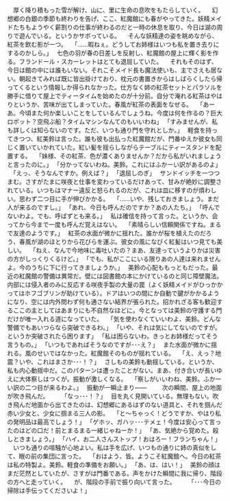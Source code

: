 　厚く降り積もった雪が解け、山に、里に生命の息吹をもたらしていく。
　幻想郷の白銀の季節も終わりを告げ、ここ、紅魔館にも春がやってきた。妖精メイドたちもようやく薪割りの仕事が終わるのだと一時の休息を取り、今日は湖の周りで遊んでいる。というかサボっている。
　そんな妖精達の姿を眺めながら、紅茶を飲む影が一つ。
　｢……暇ねぇ。どうしてお姉様はいつも私を置き去りにするのかしら。｣
　七色の羽が春の日差しを反射し、紅魔館の屋上に輝く影を作る。フランドール・スカーレットはとても退屈していた。
　それもそのはず、今日は館の中には誰もいない。それこそメイド長も魔法使いも、主でさえも居ない。朝起きてみれば既に皆出掛けており、枕元の書置きからはしばらくしたら帰ってくるという情報しか得られなかった。仕方なく姉の紅茶セットとパラソルを勝手に借りて屋上でティータイムを始めたのが十分前。自分で淹れる紅茶はやはりというか、苦味が出てしまっていた。春風が紅茶の表面をなぜる。
　｢あーあ。今頃また何か楽しいことをしているんでしょうね。今度は何を作るの？巨大ロボット？空飛ぶ船？タイムマシンなんてのもいいわね｣
　｢すみませんが、私も詳しくは知らないのです。ただ、いつも通り門を守れとしか。｣
　軽食を持ってきつつ、紅美鈴は言った。誰も彼も出払った紅魔館だが、門番ゆえか彼女も同じく置いていかれていた。紅い髪を揺らしながらテーブルにティースタンドを配置する。
　｢妹様、その紅茶、色が濃くありませんか？だから私がいれましょうと言ったのに。｣
　｢分かってないわね。美鈴。これにはふかーい訳があるのよ｣
　｢えっ、そうなんですか。例えば？｣
　｢退屈しのぎ｣
　サンドイッチを一つつまむ。さすがたまに咲夜と仕事を変わっているだけあって、甘みが絶妙に調整されている。いつもはマナー違反と怒られるのだが、これは皿に移すのが煩わしい。思わず二つ目に手が伸びかかる。
　｢……いや、残しておきましょう。まだ人が来るのですし。｣
　｢あれ、今日も呼んだのですか？あの人たち。｣
　｢呼んでないわよ。でも、呼ばずとも来る。｣
　私は確信を持って言った。というか、会ってから今まで一度も呼んだ覚えはない。
　｢素晴らしい信頼関係ですね。まるで友達のようです。｣
　紅茶の水面が微かに揺れた。誰かが桜を植えたのだろう、春風が湖のほとりから花びらを運ぶ。彼女の風になびく紅髪はいつ見ても美しい。
　｢ねえ、なんで今地味に毒吐いたの？まあ、友達っていうよりかは災害の方がしっくりくるけど。｣
　｢でも、私がここにいる限りあの人達は来れませんよ。今のうちに下に行ってきましょうか。｣
　美鈴の心配ももっともだった。最近の紅魔館の警備は異常だ。壁には図書館の本にかけているのと同じ障壁魔法。内部には侵入者のみに反応する咲夜手製の大量の罠（よく妖精メイドがひっかかってはホフゴブリンが助けている）。ドアはいつの間にか自動で鍵がかかるようになり、空には内外問わず何も通さない結界が張られた。招かれざる客も歓迎するここの主としてはあまりにも不自然なほどに。今となっては美鈴の守護する門だけが唯一入れる道になっていた。
　｢気を使わなくていいわよ、美鈴。どんな警備でもあいつらなら突破できるわ。｣
　｢いや、それは気にしてないのですが。というか突破されたら困ります｣
　｢私は困らないわ。きっとお姉様だってそう言うもの。｣
　｢いつもであればそうなのですが･･･え？｣
　また水面が微かに揺れる。風のせいではなかった。紅魔館そのものが揺れている。
　｢え、えっ？地震？いや、これはまさか･･･！？｣
　さしもの美鈴も動揺している。というか、私も内心動揺中だ。このパターンは遭ったことがない。まあ、付き合いが長いゆえに大体察しはつくが。振動が激しくなる。
　｢察しがいいわね、美鈴。ふかーい訳の二つ目が来るわよ。｣
　振動が一瞬止まり――
　
　次の瞬間、屋上の地面が吹き飛んだ。
　
　｢なっ･･･！？｣
　目を丸く見開いている。無理もない。吹き飛んだ地面から出てきたのは、幻想郷にあるはずのない道具と、それを掴んだ赤い少女と、少女に掴まる三人の影。
　｢と〜ちゃっく！どうですか、やはり私の発明品は最高でしょう！｣
　｢ゲホッ、ガハッ･･･テメェ！今度は安心って言ったのはどの口だ！前とまるまる一緒じゃねーか！｣
　｢あ、気絶から覚めた。殺しときましょう。｣
　｢ハイ、お二人さんストップ！おはろー！フランちゃん！｣
　いつも通りの喧騒が心地よい。私は手を広げ、いつもの通りに姉の真似をして、眼の前の集団に言った。
　｢おはよう、皆。ようこそ紅魔館へ。今日の紅茶は私の特製よ。美鈴。軽食の準備をお願い。｣
　｢あ、は、はい！｣
　美鈴の顔はまだ茫然としていたが、さすがは門番である。声をかけた瞬間に我に帰り、階段の方へと走っていく。
　が、階段の手前で振り向いて言った。
　
　｢･･･今日の掃除は手伝ってくださいよ！｣
